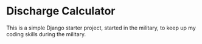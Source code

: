 # Discharge Calculator

This is a simple Django starter project, started in the military, to keep up my coding skills during the military.
